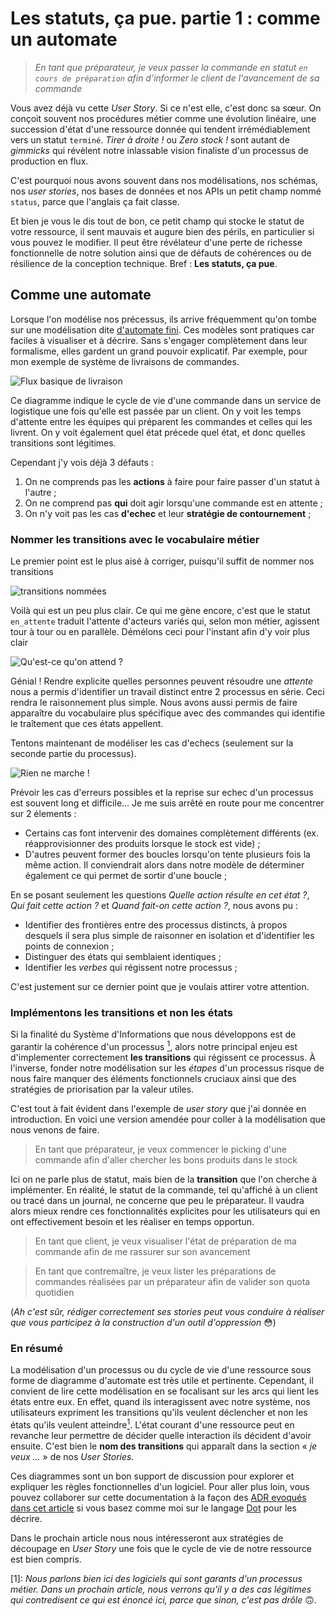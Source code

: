 Les statuts, ça pue. partie 1 : comme un automate
=================================================

> _En tant que préparateur, je veux passer la commande en statut `en cours de préparation` afin d'informer_
> _le client de l'avancement de sa commande_

Vous avez déjà vu cette _User Story_. Si ce n'est elle, c'est donc sa sœur. On conçoit souvent nos procédures
métier comme une évolution linéaire, une succession d'état d'une ressource donnée qui tendent irrémédiablement
vers un statut `terminé`. _Tirer à droite !_ ou _Zero stock !_ sont autant de _gimmicks_ qui révèlent notre
inlassable vision finaliste d'un processus de production en flux.

C'est pourquoi nous avons souvent dans nos modélisations, nos schémas, nos _user stories_, nos bases de données et
nos APIs un petit champ nommé `status`, parce que l'anglais ça fait classe.

Et bien je vous le dis tout de bon, ce petit champ qui stocke le statut de votre ressource, il sent mauvais
et augure bien des périls, en particulier si vous pouvez le modifier.
Il peut être révélateur d'une perte de richesse fonctionnelle de notre solution ainsi que de défauts de cohérences
ou de résilience de la conception technique. Bref : **Les statuts, ça pue**.

Comme une automate
------------------

Lorsque l'on modélise nos précessus, ils arrive fréquemment qu'on tombe sur une modélisation
dite [d'automate fini](https://fr.wikipedia.org/wiki/Automate_fini). Ces modèles sont pratiques car faciles à visualiser
et à décrire. Sans s'engager complètement dans leur formalisme, elles gardent un grand pouvoir explicatif.
Par exemple, pour mon exemple de système de livraisons de commandes.

![Flux basique de livraison](./base.png)

Ce diagramme indique le cycle de vie d'une commande dans un service de logistique une fois qu'elle est passée par un client.
On y voit les temps d'attente entre les équipes qui préparent les commandes et celles qui les livrent. On y voit également
quel état précede quel état, et donc quelles transitions sont légitimes.

Cependant j'y vois déjà 3 défauts :

1. On ne comprends pas les **actions** à faire pour faire passer d'un statut à l'autre ;
2. On ne comprend pas **qui** doit agir lorsqu'une commande est en attente ;
3. On n'y voit pas les cas **d'echec** et leur **stratégie de contournement** ;

### Nommer les transitions avec le vocabulaire métier

Le premier point est le plus aisé à corriger, puisqu'il suffit de nommer nos transitions

![transitions nommées](./named.png)

Voilà qui est un peu plus clair. Ce qui me gène encore, c'est que le statut `en_attente` traduit l'attente d'acteurs
variés qui, selon mon métier, agissent tour à tour ou en parallèle. Démélons ceci pour l'instant afin d'y voir plus clair

![Qu'est-ce qu'on attend ?](./waiting.png)

Génial ! Rendre explicite quelles personnes peuvent résoudre une _attente_ nous a permis d'identifier un travail distinct
entre 2 processus en série. Ceci rendra le raisonnement plus simple. Nous avons aussi permis de faire apparaître du
vocabulaire plus spécifique avec des commandes qui identifie le traîtement que ces états appellent.

Tentons maintenant de modéliser les cas d'echecs (seulement sur la seconde partie du processus).

![Rien ne marche !](./errors.png)

Prévoir les cas d'erreurs possibles et la reprise sur echec d'un processus est souvent long et difficile…
Je me suis arrêté en route pour me concentrer sur 2 élements :

+ Certains cas font intervenir des domaines complètement différents (ex. réapprovisionner des produits lorsque le stock est vide) ;
+ D'autres peuvent former des boucles lorsqu'on tente plusieurs fois la même action. Il conviendrait alors dans notre modèle
  de déterminer également ce qui permet de sortir d'une boucle ;

En se posant seulement les questions _Quelle action résulte en cet état ?_, _Qui fait cette action ?_ et _Quand fait-on cette action ?_,
nous avons pu :

+ Identifier des frontières entre des processus distincts, à propos desquels il sera plus simple de raisonner en
  isolation et d'identifier les points de connexion ;
+ Distinguer des états qui semblaient identiques ;
+ Identifier les _verbes_ qui régissent notre processus ;

C'est justement sur ce dernier point que je voulais attirer votre attention.

### Implémentons les transitions et non les états

Si la finalité du Système d'Informations que nous développons est de garantir la cohérence d'un processus [<sup>1</sup>](#note-1),
alors notre principal enjeu est d'implementer correctement **les transitions** qui régissent ce processus. À l'inverse,
fonder notre modélisation sur les _étapes_ d'un processus risque de nous faire manquer des éléments fonctionnels cruciaux
ainsi que des stratégies de priorisation par la valeur utiles.

C'est tout à fait évident dans l'exemple de _user story_ que j'ai donnée en introduction. En voici une version amendée
pour coller à la modélisation que nous venons de faire.

> En tant que préparateur, je veux commencer le picking d'une commande
> afin d'aller chercher les bons produits dans le stock

Ici on ne parle plus de statut, mais bien de la **transition** que l'on cherche à implémenter. En réalité, le statut
de la commande, tel qu'affiché à un client ou tracé dans un journal, ne concerne que peu le préparateur. Il vaudra alors
mieux rendre ces fonctionnalités explicites pour les utilisateurs qui en ont effectivement besoin et les réaliser en
temps opportun.


> En tant que client, je veux visualiser l'état de préparation de ma commande afin de me rassurer sur son avancement

> En tant que contremaître, je veux lister les préparations de commandes réalisées par un préparateur afin de valider son
> quota quotidien

(_Ah c'est sûr, rédiger correctement ses stories peut vous conduire à réaliser que vous participez à la construction
d'un outil d'oppression_ 😳)

### En résumé

La modélisation d'un processus ou du cycle de vie d'une ressource sous forme de diagramme d'automate est
très utile et pertinente. Cependant, il convient de lire cette modélisation en se focalisant sur les arcs qui lient
les états entre eux. En effet, quand ils interagissent avec notre système, nos utilisateurs expriment les transitions qu'ils veulent
déclencher et non les états qu'ils veulent atteindre[<sup>1</sup>](#note-1). L'état courant d'une ressource peut en revanche leur permettre de décider
quelle interaction ils décident d'avoir ensuite. C'est bien le **nom des transitions** qui apparaît dans la section « _je veux …_ »
de nos _User Stories._

Ces diagrammes sont un bon support de discussion pour explorer et expliquer les règles fonctionnelles d'un logiciel. Pour
aller plus loin, vous pouvez collaborer sur cette documentation à la façon
des [ADR evoqués dans cet article](https://blog.octo.com/larchitecte-et-git-une-fusion-de-raison/) si vous basez comme
moi sur le langage [Dot](https://graphviz.org/Gallery/directed/fsm.html) pour les décrire.

Dans le prochain article nous nous intéresseront aux stratégies de découpage en _User Story_ une fois que le cycle de vie
de notre ressource est bien compris.

<a name="note-1">[1]: </a> _Nous parlons bien ici des logiciels qui sont garants d'un processus métier. Dans un prochain
article, nous verrons qu'il y a des cas légitimes qui contredisent ce qui est énoncé ici, parce que sinon, c'est pas drôle_ 🙃.
